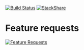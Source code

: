 [![Build Status](https://travis-ci.org/filmhubhq/filmhubhq.github.io.svg?branch=master)](https://travis-ci.org/filmhubhq/filmhubhq.github.io)
[![StackShare](https://img.shields.io/badge/tech-stack-0690fa.svg?style=flat)](https://stackshare.io/klausbadelt/filmhub)

# Feature requests

[![Feature Requests](http://feathub.com/filmhubhq/filmhub.github.io?format=svg)](http://feathub.com/filmhubhq/filmhub.github.io)
